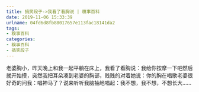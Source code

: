 ```yaml
---
title: 搞笑段子->我看了看胸说 | 糗事百科
date: 2019-11-06 15:33:39
urlname: 04fd6d8fb88017657e113fac18141da2
tags: 
- 糗事百科
categories:
- 糗事百科
- 搞笑段子
---
```

老婆胸小，昨天晚上和我一起平躺在床上，我看了看胸说：我给你按摩一下吧然后就开始摸，突然我把耳朵凑到老婆的胸部，贱贱的对着她说：你的胸在唱歌老婆很好奇的问我：唱神马了？说来听听我脑抽地唱起：我不想，我不想，不想长大……


